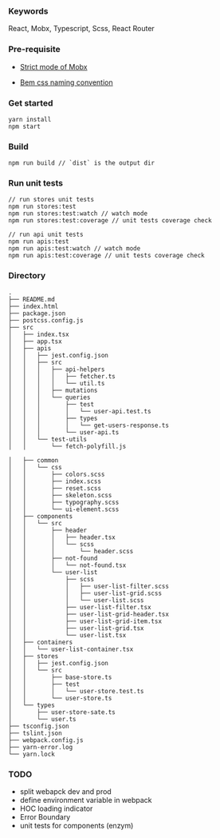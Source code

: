 ### Keywords
React, Mobx, Typescript, Scss, React Router

### Pre-requisite

- [Strict mode of Mobx](https://mobx.js.org/refguide/api.html#-enforceactions-boolean)

- [Bem css naming convention](http://getbem.com/naming/)

### Get started

```code
yarn install
npm start
```

### Build

```code
npm run build // `dist` is the output dir
```

### Run unit tests

```code
// run stores unit tests
npm run stores:test
npm run stores:test:watch // watch mode
npm run stores:test:coverage // unit tests coverage check

// run api unit tests
npm run apis:test
npm run apis:test:watch // watch mode
npm run apis:test:coverage // unit tests coverage check
```


### Directory

```
.
├── README.md
├── index.html
├── package.json
├── postcss.config.js
├── src
│   ├── index.tsx
│   ├── app.tsx
│   ├── apis
│   │   ├── jest.config.json
│   │   ├── src
│   │   │   ├── api-helpers
│   │   │   │   ├── fetcher.ts
│   │   │   │   └── util.ts
│   │   │   ├── mutations
│   │   │   └── queries
│   │   │       ├── test
│   │   │       │   └── user-api.test.ts
│   │   │       ├── types
│   │   │       │   └── get-users-response.ts
│   │   │       └── user-api.ts
│   │   └── test-utils
│   │       └── fetch-polyfill.js

│   ├── common
│   │   └── css
│   │       ├── colors.scss
│   │       ├── index.scss
│   │       ├── reset.scss
│   │       ├── skeleton.scss
│   │       ├── typography.scss
│   │       └── ui-element.scss
│   ├── components
│   │   └── src
│   │       ├── header
│   │       │   ├── header.tsx
│   │       │   └── scss
│   │       │       └── header.scss
│   │       ├── not-found
│   │       │   └── not-found.tsx
│   │       └── user-list
│   │           ├── scss
│   │           │   ├── user-list-filter.scss
│   │           │   ├── user-list-grid.scss
│   │           │   └── user-list.scss
│   │           ├── user-list-filter.tsx
│   │           ├── user-list-grid-header.tsx
│   │           ├── user-list-grid-item.tsx
│   │           ├── user-list-grid.tsx
│   │           └── user-list.tsx
│   ├── containers
│   │   └── user-list-container.tsx
│   ├── stores
│   │   ├── jest.config.json
│   │   └── src
│   │       ├── base-store.ts
│   │       ├── test
│   │       │   └── user-store.test.ts
│   │       └── user-store.ts
│   └── types
│       ├── user-store-sate.ts
│       └── user.ts
├── tsconfig.json
├── tslint.json
├── webpack.config.js
├── yarn-error.log
└── yarn.lock
```

### TODO
- split webapck dev and prod
- define environment variable in webpack
- HOC loading indicator
- Error Boundary
- unit tests for components (enzym)